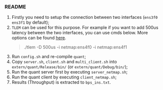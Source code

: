 ### README

1. Firstly you need to setup the connection between two interfaces (`ens3f0` `ens3f1` by default);
2. `TLEM` can be used for this purpose. For example if you want to add 500us latency between the two interfaces, you can use cmds below. More options can be found [here](https://github.com/luigirizzo/netmap/tree/master/apps/tlem).
    > ./tlem -D 500us -i netmap:ens4f0 -i netmap:ens4f1
3. Run `config.sh` and re-compile `quant`;
4. Copy `server.sh`, `client.sh` and `multi_client.sh` into `extern/quant/Release/bin/` (or `extern/quant/Debug/bin/`);
5. Run the quant server first by executing `server_netmap.sh`;
6. Run the quant client by executing `client_netmap.sh`;
7. Results (Throughput) is extracted to `bps_ins.txt`.